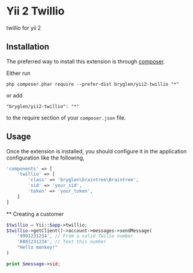 Yii 2 Twillio
===========================
twillio for yii 2

Installation
------------

The preferred way to install this extension is through [composer](http://getcomposer.org/download/).

Either run

```
php composer.phar require --prefer-dist bryglen/yii2-twillio "*"
```

or add

```
"bryglen/yii2-twillio": "*"
```

to the require section of your `composer.json` file.


Usage
-----

Once the extension is installed, you should configure it in the application configuration like the following,

```php
'components' => [
    'twillio' => [
        'class' => 'bryglen\braintree\Braintree',
        'sid' => 'your_sid',
        'token' => 'your_token',
    ]
]
```

** Creating a customer

```php
$twillio = Yii::$app->twillio;
$twillio->getClient()->account->messages->sendMessage(
    '9991231234', // From a valid Twilio number
    '8881231234', // Text this number
    "Hello monkey!"
)

print $message->sid;
```